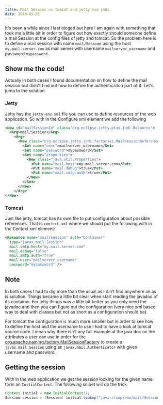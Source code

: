 ```yaml
---
title: Mail Session on tomcat and jetty via jndi
date: 2010-05-01
---
```


It's been a while since I last bloged but here I am again with something that took me a little bit in order to figure out how exactly should someone define a mail Session at the config files of jetty and tomcat. So the problem here is to define a mail session with name `mail/Session` using the host `my.mail.server.com` as mail server with username `mailserver_username` and password `mypassword`.

## Show me the code!

Actually in both cases I found documentation on how to define the mail session but didn't find out how to define the authentication part of it. Let's jump to the solution

### Jetty

Jetty has the `jetty-env.xml` file you can use to define resources of the web application. So with in the Configure xml element we add the following

```xml
<New id="mailSessionId" class="org.eclipse.jetty.plus.jndi.Resource">
  <Arg>mail/Session</Arg>
    <Arg>
      <New class="org.eclipse.jetty.jndi.factories.MailSessionReference">
        <Set name="user">mailserver_username</Set>
        <Set name="password">mypassword</Set>
        <Set name="properties">
          <New class="java.util.Properties">
            <Put name="mail.host">my.mail.server.com</Put>
            <Put name="mail.debug">true</Put>
            <Put name="mail.smtp.auth">true</Put>
          </New>
        </Set>
      </New>
    </Arg>
</New>
```

### Tomcat

Just like jetty, tomcat has its own file to put configuration about possible references. That is `context.xml` where we should put the following with in the Context xml element:

```xml
<Resource name="mail/Session" auth="Container"
  type="javax.mail.Session"
  mail.smtp.host="my.mail.server.com"
  mail.debug="false"
  mail.smtp.auth="true"
  mail.user="mailserver_username"
  password="mypassword" />
```

## Note

In both cases I had to dig more than the usual as I din't find anywhere an as is solution. Things became a little bit clear when start reading the javadoc of its container. For jetty things was a little bit better as you only need the javadoc and then you can figure out the configuration (very nice xml based way to deal with classes but not as short as a configuration should be).

For tomcat the configuration is much more smaller but in order to see how to define the host and the username to use I had to have a look at tomcat source code. I mean why there isn't any full example at the java doc on the attributes a user can use in order for the [org.apache.naming.factory.MailSessionFactory](http://tomcat.apache.org/tomcat-6.0-doc/api/org/apache/naming/factory/MailSessionFactory.html) to create a `javax.mail.Session` using an `javax.mail.Authenticator` with given username and password.

## Getting the session

With in the web application we get the session looking for the given name form an `InitialContext`. The following snipet will do the trick

```java
Context initial = new InitialContext();
Session session = (Session) initial.lookup("java:/comp/env/mail/Session");
```

